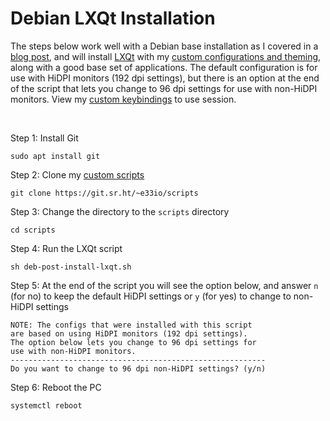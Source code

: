 # Debian LXQt Installation

The steps below work well with a Debian base installation as I covered in a [blog post](https://e33.io/913), and will install [LXQt](https://lxqt-project.org) with my [custom configurations and theming](https://git.sr.ht/~e33io/dotfiles), along with a good base set of applications. The default configuration is for use with HiDPI monitors (192 dpi settings), but there is an option at the end of the script that lets you change to 96 dpi settings for use with non-HiDPI monitors. View my [custom keybindings](https://git.sr.ht/~e33io/reference-wiki/tree/main/item/keybindings/lxqt-keybindings.md) to use session.

&nbsp;

Step 1: Install Git
```
sudo apt install git
```

Step 2: Clone my [custom scripts](https://git.sr.ht/~e33io/scripts)
```
git clone https://git.sr.ht/~e33io/scripts
```

Step 3: Change the directory to the `scripts` directory
```
cd scripts
```

Step 4: Run the LXQt script
```
sh deb-post-install-lxqt.sh
```

Step 5: At the end of the script you will see the option below, and answer `n` (for no) to keep the default HiDPI settings or `y` (for yes) to change to non-HiDPI settings
```
NOTE: The configs that were installed with this script
are based on using HiDPI monitors (192 dpi settings).
The option below lets you change to 96 dpi settings for
use with non-HiDPI monitors.
---------------------------------------------------------
Do you want to change to 96 dpi non-HiDPI settings? (y/n)
```

Step 6: Reboot the PC
```
systemctl reboot
```

&nbsp;
